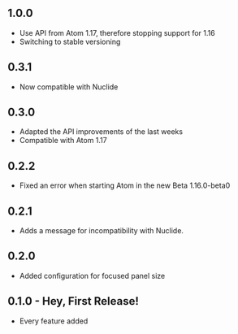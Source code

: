 ## 1.0.0

* Use API from Atom 1.17, therefore stopping support for 1.16
* Switching to stable versioning

## 0.3.1
* Now compatible with Nuclide

## 0.3.0
* Adapted the API improvements of the last weeks
* Compatible with Atom 1.17

## 0.2.2
* Fixed an error when starting Atom in the new Beta 1.16.0-beta0

## 0.2.1
* Adds a message for incompatibility with Nuclide.

## 0.2.0
* Added configuration for focused panel size

## 0.1.0 - Hey, First Release!
* Every feature added
